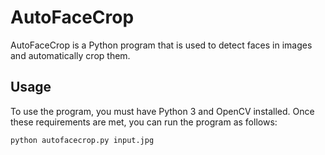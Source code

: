 # AutoFaceCrop

AutoFaceCrop is a Python program that is used to detect faces in images and automatically crop them.

## Usage

To use the program, you must have Python 3 and OpenCV installed. Once these requirements are met, you can run the program as follows:

```
python autofacecrop.py input.jpg
```
